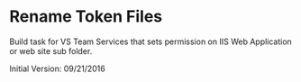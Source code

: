 # Rename Token Files
Build task for VS Team Services that sets permission on IIS Web Application or web site sub folder.

Initial Version: 09/21/2016